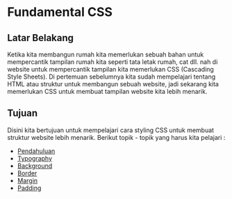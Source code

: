 # Fundamental CSS

## Latar Belakang

Ketika kita membangun rumah kita memerlukan sebuah bahan untuk mempercantik tampilan rumah kita seperti tata letak rumah, cat dll. nah di website untuk mempercantik tampilan kita memerlukan CSS (Cascading Style Sheets). Di pertemuan sebelumnya kita sudah mempelajari tentang HTML atau struktur untuk membangun sebuah website, jadi sekarang kita memerlukan CSS untuk membuat tampilan website kita lebih menarik.

## Tujuan

Disini kita bertujuan untuk mempelajari cara styling CSS untuk membuat struktur website lebih menarik. Berikut topik - topik yang harus kita pelajari :

- [Pendahuluan](https://www.w3schools.com/css/css_intro.asp)
- [Typography](https://www.w3schools.com/css/css_font.asp)
- [Background](https://www.w3schools.com/css/css_background.asp)
- [Border](https://www.w3schools.com/css/css_border.asp)
- [Margin](https://www.w3schools.com/css/css_margin.asp)
- [Padding](https://www.w3schools.com/css/css_padding.asp)

